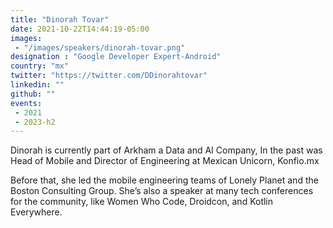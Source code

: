 ```yaml
---
title: "Dinorah Tovar"
date: 2021-10-22T14:44:19-05:00
images: 
 - "/images/speakers/dinorah-tovar.png"
designation : "Google Developer Expert-Android"
country: "mx"
twitter: "https://twitter.com/DDinorahtovar"
linkedin: ""
github: ""
events: 
 - 2021
 - 2023-h2
---
```


Dinorah is currently part of Arkham a Data and AI Company, In the past was Head of Mobile and Director of Engineering at Mexican Unicorn, Konfio.mx

Before that, she led the mobile engineering teams of Lonely Planet and the Boston Consulting Group. She’s also a speaker at many tech conferences for the community, like Women Who Code, Droidcon, and Kotlin Everywhere.


